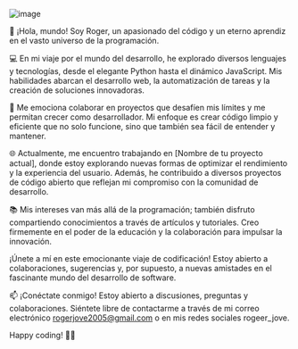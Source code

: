 ![image](https://github.com/Djove73/Djove73/assets/154219638/a6fb825f-96d1-4dfb-b3b8-0739d9b18253)


👋 ¡Hola, mundo! Soy Roger, un apasionado del código y un eterno aprendiz en el vasto universo de la programación.

💻 En mi viaje por el mundo del desarrollo, he explorado diversos lenguajes y tecnologías, desde el elegante Python hasta el dinámico JavaScript. Mis habilidades abarcan el desarrollo web, la automatización de tareas y la creación de soluciones innovadoras.

🚀 Me emociona colaborar en proyectos que desafíen mis límites y me permitan crecer como desarrollador. Mi enfoque es crear código limpio y eficiente que no solo funcione, sino que también sea fácil de entender y mantener.

🌐 Actualmente, me encuentro trabajando en [Nombre de tu proyecto actual], donde estoy explorando nuevas formas de optimizar el rendimiento y la experiencia del usuario. Además, he contribuido a diversos proyectos de código abierto que reflejan mi compromiso con la comunidad de desarrollo.

📚 Mis intereses van más allá de la programación; también disfruto compartiendo conocimientos a través de artículos y tutoriales. Creo firmemente en el poder de la educación y la colaboración para impulsar la innovación.

¡Únete a mí en este emocionante viaje de codificación! Estoy abierto a colaboraciones, sugerencias y, por supuesto, a nuevas amistades en el fascinante mundo del desarrollo de software.

📫 ¡Conéctate conmigo!
Estoy abierto a discusiones, preguntas y colaboraciones. Siéntete libre de contactarme a través de mi correo electrónico rogerjove2005@gmail.com o en mis redes sociales rogeer_jove.

Happy coding! 🚀✨
